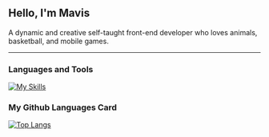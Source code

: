 ## Hello, I'm Mavis

A dynamic and creative self-taught front-end developer who loves animals, basketball, and mobile games.

---
### Languages and Tools
[![My Skills](https://skillicons.dev/icons?i=js,ts,html,css,react,vite,styledcomponents,tailwind,firebase,git)](https://skillicons.dev)


### My Github Languages Card
[![Top Langs](https://github-readme-stats.vercel.app/api/top-langs/?username=hunwooooof&layout=compact&hide=pug&theme=apprentice)](https://github.com/hunwooooof/github-readme-stats)
